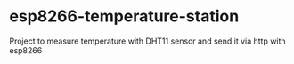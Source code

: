 # esp8266-temperature-station
Project to measure temperature with DHT11 sensor and send it via http with esp8266
